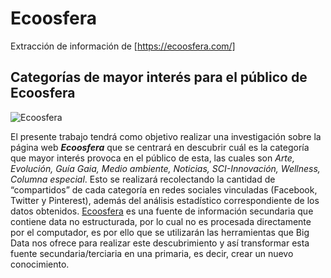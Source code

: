 ﻿# Ecoosfera
Extracción de información de [https://ecoosfera.com/]
## Categorías de mayor interés para el público de Ecoosfera

![Ecoosfera](https://ecoosfera.com/wp-content/imagenes/2018/02/logo_ecoosfera.png)

El presente trabajo tendrá como objetivo realizar una investigación sobre la página web **_Ecoosfera_** que se centrará en descubrir cuál es la categoría que mayor interés provoca en el público de esta, las cuales son *Arte, Evolución, Guía Gaia, Medio ambiente, Noticias, SCI-Innovación, Wellness, Columna especial*. Esto se realizará recolectando la cantidad de “compartidos” de cada categoría en redes sociales vinculadas (Facebook, Twitter y Pinterest), además del análisis estadístico correspondiente de los datos obtenidos.
[Ecoosfera](https://ecoosfera.com/) es una fuente de información secundaria que contiene data no estructurada, por lo cual no es procesada directamente por el computador, es por ello que se utilizarán las herramientas que Big Data nos ofrece para realizar este descubrimiento y así transformar esta fuente secundaria/terciaria en una primaria, es decir, crear un nuevo conocimiento.
